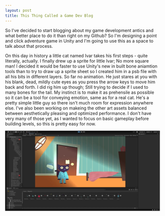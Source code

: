 ```yaml
---
layout: post
title: This Thing Called a Game Dev Blog
---
```


So I've decided to start blogging about my game development antics and what better place to do it
than right on my Github? So I'm designing a point and click adventure game in Unity and I'm going
to use this as a space to talk about that process.

On this day in history a little cat named Ivar takes his first steps -
quite literally, actually. I finally drew up a sprite for little Ivar; No more square man! I 
decided it would be faster to use Unity's new in built bone aniamtion tools than to try to draw up
a sprite sheet so I created him in a psb file with all his bits in different layers. So far no
animation. He just stares at you with his blank, dead, mildly cute eyes as you press the arrow keys 
to move him back and forth. I did rig him up though; Still trying to decide if I used to many bones
for the tail. My instinct is to make it as prehensile as possible so it can be a tool for conveying 
emotion, same as for a real cat. He's a pretty simple little guy so there isn't much room for 
expression anywhere else. I've also been working on makeing the other art assets balanced between 
aesthetically pleasing and optimized performance. I don't have very many of those yet, as I wanted
to focus on basic gameplay before building levels, so this is pretty easy for now. 

![alt text](https://github.com/eshatley/eshatley.github.io/blob/master/images/IVAR.jpg "Ivar's First Steps")
